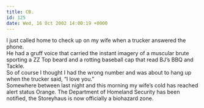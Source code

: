 ```yaml
---
title: CB.
id: 125
date: Wed, 16 Oct 2002 14:00:19 +0000
---
```


I just called home to check up on my wife when a trucker answered the phone.  
 He had a gruff voice that carried the instant imagery of a muscular brute sporting a <span class="caps">ZZ</span> Top beard and a rotting baseball cap that read <span class="caps">BJ’s BBQ and Tackle</span>.  
 So of course I thought I had the wrong number and was about to hang up when the trucker said, “I love you.”  
 Somewhere between last night and this morning my wife’s cold has reached alert status Orange. The Department of Homeland Security has been notified, the Storeyhaus is now officially a biohazard zone.


